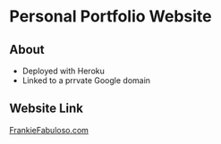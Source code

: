 # Personal Portfolio Website

## About

 - Deployed with Heroku
 - Linked to a prrvate Google domain

## Website Link
[FrankieFabuloso.com](http://www.FrankieFabuloso.com)

